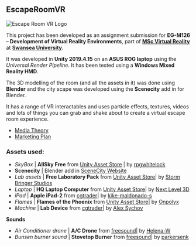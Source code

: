 ## EscapeRoomVR

![Escape Room VR Logo](https://salt.swan.ac.uk/wp-content/downloads/EscapeRoomVR-Logo.jpg)

This project has been developed as an assignment submission for **EG-M126 – Development of Virtual Reality Environments**, part of **<a href="https://www.swansea.ac.uk/postgraduate/taught/engineering/msc-virtual-reality/" target="_blank">MSc Virtual Reality</a>** at **<a href="https://www.swansea.ac.uk" target="_blank">Swansea University</a>**.

It was developed in **Unity 2019.4.15** on an **ASUS ROG laptop** using the *Universal Render Pipeline*.  It has been tested using a **Windows Mixed Reality HMD**.

The 3D modelling of the room (and all the assets in it) was done using **Blender** and the city scape was developed using the **Scenecity** add in for Blender.

It has a range of VR interactables and uses particle effects, textures, videos and lots of things you can grab and shake about to create a virtual escape room experience.

* [Media Theory](https://github.com/joecharm/EscapeRoomVR/blob/main/docs/Media.docx)
* [Marketing Plan](https://github.com/joecharm/EscapeRoomVR/blob/main/docs/Marketing.docx)

### Assets used:

* *SkyBox* | **AllSky Free** from [Unity Asset Store](https://assetstore.unity.com/packages/2d/textures-materials/sky/allsky-free-10-sky-skybox-set-146014) | by [rpgwhitelock](https://assetstore.unity.com/publishers/3830)
* **Scenecity** | Blender add in [SceneCity Website](http://www.cgchan.com/)
* *Lab assets* | **Free Laboratory Pack** from [Unity Asset Store](https://assetstore.unity.com/packages/3d/props/tools/free-laboratory-pack-123782)| by [Storm Bringer Studios](https://assetstore.unity.com/publishers/30208)
* *Laptop* | **HQ Laptop Computer** from [Unity Asset Store](https://assetstore.unity.com/packages/3d/props/electronics/hq-laptop-computer-42030)| by [Next Level 3D](https://assetstore.unity.com/publishers/13407)
* *iPad* | **Apple iPad-2** from [cgtrader](https://www.cgtrader.com/free-3d-models/electronics/other/apple-ipad-2)| by [kike-maldonado-s](https://www.cgtrader.com/kike-maldonado-s)
* *Flames* | **Flames of the Phoenix** from [Unity Asset Store](https://assetstore.unity.com/packages/vfx/particles/fire-explosions/flames-of-the-phoenix-46176)| by [Onpolyx](https://assetstore.unity.com/publishers/16275)
* *Machine* | **Lab Device** from [cgtrader](https://www.cgtrader.com/free-3d-models/electronics/other/lab-device-game-ready-prop)| by [Alex Sychov](https://www.cgtrader.com/alexsychov)

**Sounds**
* *Air Conditioner drone* | **A/C Drone** from [freesound](https://freesound.org/people/Helena-W/sounds/548012/)| by [Helena-W](https://freesound.org/people/Helena-W/)
* *Bunsen burner sound* | **Stovetop Burner** from [freesound](https://freesound.org/people/parkersenk/sounds/444567/)| by [parkersenk](https://freesound.org/people/parkersenk/)
